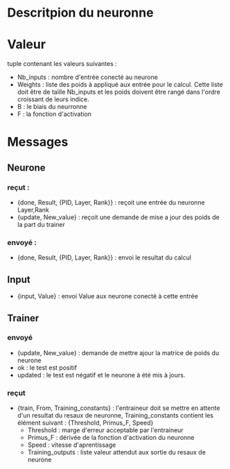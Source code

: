 
# Descritpion du neuronne

# Valeur

tuple contenant les valeurs suivantes :

* Nb_inputs : nombre d'entrée conecté au neurone
* Weights : liste des poids à appliqué aux entrée pour le calcul. Cette liste doit être de taille Nb_inputs et les poids doivent être rangé dans l'ordre croissant de leurs indice.
* B : le biais du neurronne
* F : la fonction d'activation


# Messages

## Neurone

### reçut :

* {done, Result, {PID, Layer, Rank}} : reçoit une entrée du neuronne Layer,Rank
* {update, New_value} : reçoit une demande de mise a jour des poids de la part du trainer

### envoyé :

* {done, Result, {PID, Layer, Rank}} : envoi le resultat du calcul

## Input

* {input, Value} : envoi Value aux neurone conecté à cette entrée

## Trainer

### envoyé
* {update, New_value} : demande de mettre ajour la matrice de poids du neurone
* ok : le test est positif
* updated : le test est négatif et le neurone à été mis à jours. 

### reçut
* {train, From, Training_constants} : l'entraineur doit se mettre en attente d'un resultat du resaux de neuronne, 
Training_constants contient les élément suivant : {Threshold, Primus_F, Speed}
	* Threshold : marge d'erreur acceptable par l'entraineur
	* Primus_F : dérivée de la fonction d'activation du neuronne
	* Speed : vitesse d'aprentissage
	* Training_outputs : liste valeur attendut aux sortie du resaux de neurone

